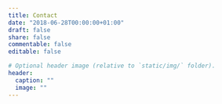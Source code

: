 ```yaml
---
title: Contact
date: "2018-06-28T00:00:00+01:00"
draft: false
share: false
commentable: false
editable: false

# Optional header image (relative to `static/img/` folder).
header:
  caption: ""
  image: ""
---
```

<form method="post" action="#">
<form method="post" netlify-honeypot="bot-field" data-netlify="true" name="contact">
<input type="hidden" name="bot-field" />
<input type="hidden" name="form-name" value="contact" />
